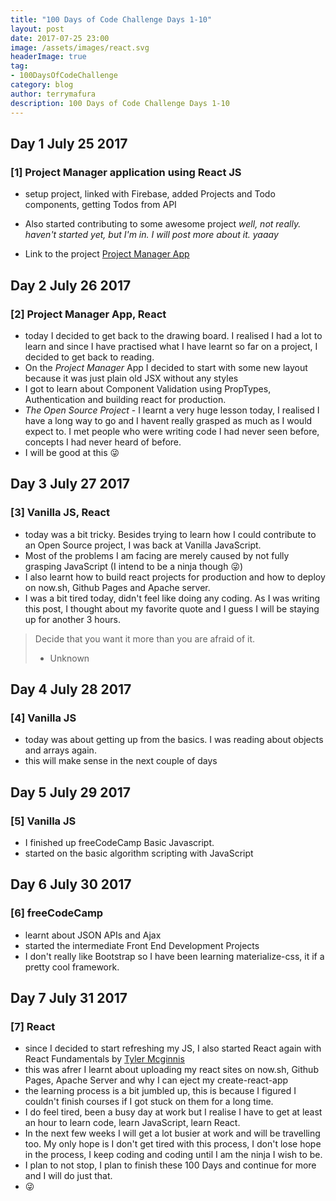 ```yaml
---
title: "100 Days of Code Challenge Days 1-10"
layout: post
date: 2017-07-25 23:00
image: /assets/images/react.svg
headerImage: true
tag:
- 100DaysOfCodeChallenge
category: blog
author: terrymafura
description: 100 Days of Code Challenge Days 1-10
---
```


## Day 1 July 25 2017
### [1] Project Manager application using React JS
- setup project, linked with Firebase, added Projects and Todo components, getting Todos from API
- Also started contributing to some awesome project *well, not really. haven't started yet, but I'm in. I will post more about it. yaaay*    

- Link to the project [Project Manager App](https://github.com/maffsojah/projectmanager)

## Day 2 July 26 2017
### [2] Project Manager App, React
- today I decided to get back to the drawing board. I realised I had a lot to learn and since I have practised what I have learnt so far on a project, I decided to get back to reading.  
- On the *Project Manager* App I decided to start with some new layout because it was just plain old JSX without any styles  
- I got to learn about Component Validation using PropTypes, Authentication and building react for production.  
- *The Open Source Project*  - I learnt a very huge lesson today, I realised I have a long way to go and I havent really grasped as much as I would expect to. I met people who were writing code I had never seen before, concepts I had never heard of before.  
- I will be good at this :stuck_out_tongue_winking_eye:

## Day 3 July 27 2017
### [3] Vanilla JS, React  
- today was a bit tricky. Besides trying to learn how I could contribute to an Open Source project, I was back at Vanilla JavaScript.  
- Most of the problems I am facing are merely caused by not fully grasping JavaScript (I intend to be a ninja though :stuck_out_tongue_winking_eye:)  
- I also learnt how to build react projects for production and how to deploy on now.sh, Github Pages and Apache server.  
- I was a bit tired today, didn't feel like doing any coding. As I was writing this post, I thought about my favorite quote and I guess I will be staying up for another 3 hours.
> Decide that you want it more than you are afraid of it.
> - Unknown


## Day 4 July 28 2017
### [4] Vanilla JS   
- today was about getting up from the basics. I was reading about objects and arrays again.  
- this will make sense in the next couple of days  

## Day 5 July 29 2017
### [5] Vanilla JS
- I finished up freeCodeCamp Basic Javascript.
- started on the basic algorithm scripting with JavaScript

## Day 6 July 30 2017
### [6] freeCodeCamp  
- learnt about JSON APIs and Ajax
- started the intermediate Front End Development Projects  
- I don't really like Bootstrap so I have been learning materialize-css, it if a pretty cool framework.

## Day 7 July 31 2017
### [7] React
-  since I decided to start refreshing my JS, I also started React again with React Fundamentals by [Tyler Mcginnis](https://twitter.com/tylermcginnis)
- this was afrer I learnt about uploading my react sites on now.sh, Github Pages, Apache Server and why I can eject my create-react-app
- the learning process is a bit jumbled up, this is because I figured I couldn't finish courses if I got stuck on them for a long time.
- I do feel tired, been a busy day at work but I realise I have to get at least an hour to learn code, learn JavaScript, learn React.
- In the next few weeks I will get a lot busier at work and will be travelling too. My only hope is I don't get tired with this process, I don't lose hope in the process, I keep coding and coding until I am the ninja I wish to be.
- I plan to not stop, I plan to finish these 100 Days and continue for more and I will do just that.
- 😜
